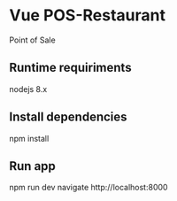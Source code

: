 # Vue POS-Restaurant 

 Point of Sale

## Runtime requiriments
  nodejs  8.x
  
## Install dependencies
  npm install

## Run app 
  npm run dev
  navigate http://localhost:8000
